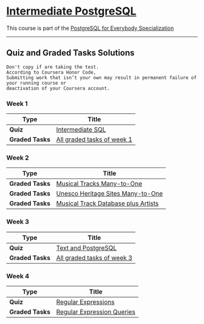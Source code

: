 # [Intermediate PostgreSQL](https://www.coursera.org/learn/intermediate-postgresql)

This course is part of the [PostgreSQL for Everybody Specialization](https://www.coursera.org/specializations/postgresql-for-everybody) 

------------

## Quiz and Graded Tasks Solutions 
```
Don't copy if are taking the test.   
According to Coursera Honor Code,
Submitting work that isn’t your own may result in permanent failure of your running course or  
deactivation of your Coursera account.
```


### Week 1 

|Type |Title  |
| --- | --- | 
| **Quiz** | [Intermediate SQL](https://github.com/repans/PostgreSQL-for-Everybody-Specialization/blob/3c6389094ded9a82d6c1ba629622b4cbb071a350/Intermediate-PostgreSQL/Week-1/Quiz-Intermediate-SQL.md) | 
| **Graded Tasks** | [All graded tasks of week 1](https://github.com/repans/PostgreSQL-for-Everybody-Specialization/blob/e1d0b9b1e1da4a08742c7aec1f4b5c5e8f760c1a/Intermediate-PostgreSQL/Week-1/Graded-Tasks-W1.md) |


### Week 2 

|Type |Title  |
| --- | --- | 
| **Graded Tasks** | [Musical Tracks Many-to-One](https://github.com/repans/PostgreSQL-for-Everybody-Specialization/blob/3981907a697fe243cb17a688334300dbe0ccb535/Intermediate-PostgreSQL/Week-2/Graded-Task-Musical-Tracks-Many-to-One.md) |
| **Graded Tasks** | [Unesco Heritage Sites Many-to-One](https://github.com/repans/PostgreSQL-for-Everybody-Specialization/blob/3981907a697fe243cb17a688334300dbe0ccb535/Intermediate-PostgreSQL/Week-2/Graded-Task-Unesco-Heritage-Sites-Many-to-One.md) |
| **Graded Tasks** | [Musical Track Database plus Artists](https://github.com/repans/PostgreSQL-for-Everybody-Specialization/blob/3981907a697fe243cb17a688334300dbe0ccb535/Intermediate-PostgreSQL/Week-2/Graded-Task-Musical-Track-Database-plus-Artists.md) | 


### Week 3 

|Type |Title  |
| --- | --- | 
| **Quiz** | [Text and PostgreSQL](https://github.com/repans/PostgreSQL-for-Everybody-Specialization/blob/e8652d831eb301e51124f9dee09502f15437be01/Intermediate-PostgreSQL/Week-3/Quiz-Text-and-PostgreSQL.md) |
| **Graded Tasks** | [All graded tasks of week 3](https://github.com/repans/PostgreSQL-for-Everybody-Specialization/blob/e8652d831eb301e51124f9dee09502f15437be01/Intermediate-PostgreSQL/Week-3/Graded-Tasks-W3.md) |


### Week 4 

|Type |Title  |
| --- | --- | 
| **Quiz** | [Regular Expressions](https://github.com/repans/PostgreSQL-for-Everybody-Specialization/blob/e8652d831eb301e51124f9dee09502f15437be01/Intermediate-PostgreSQL/Week-4/Quiz--Regular-Expressions.md) |
| **Graded Tasks** | [Regular Expression Queries](https://github.com/repans/PostgreSQL-for-Everybody-Specialization/blob/e8652d831eb301e51124f9dee09502f15437be01/Intermediate-PostgreSQL/Week-4/Graded-Task--Regular-Expression-Queries.md) |

